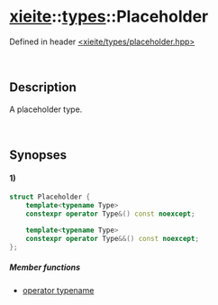 # [xieite](../../xieite.md)\:\:[types](../../types.md)\:\:Placeholder
Defined in header [<xieite/types/placeholder.hpp>](../../../include/xieite/types/placeholder.hpp)

&nbsp;

## Description
A placeholder type.

&nbsp;

## Synopses
#### 1)
```cpp
struct Placeholder {
    template<typename Type>
    constexpr operator Type&() const noexcept;

    template<typename Type>
    constexpr operator Type&&() const noexcept;
};
```
##### Member functions
- [operator typename](./structures/placeholder/1/operatorCast.md)
